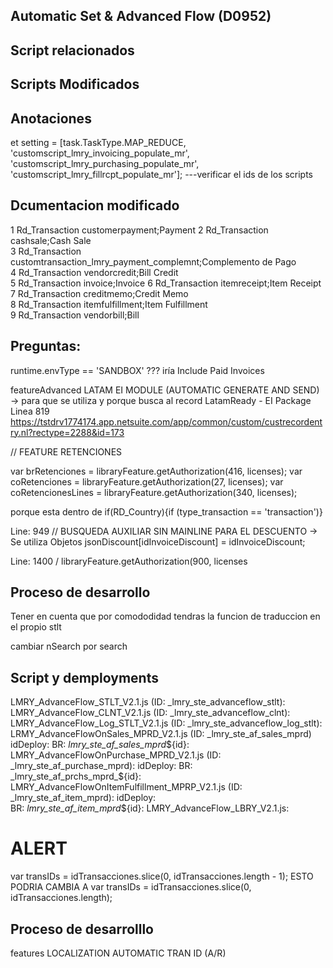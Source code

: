 ## Automatic Set & Advanced Flow (D0952)


## Script relacionados


## Scripts Modificados


## Anotaciones 

et setting = [task.TaskType.MAP_REDUCE, 'customscript_lmry_invoicing_populate_mr', 'customscript_lmry_purchasing_populate_mr', 'customscript_lmry_fillrcpt_populate_mr'];
---verificar el ids de los scripts 
## Dcumentacion modificado







1	Rd_Transaction	    customerpayment;Payment	
2	Rd_Transaction		cashsale;Cash Sale	
3	Rd_Transaction		customtransaction_lmry_payment_complemnt;Complemento de Pago	
4	Rd_Transaction		vendorcredit;Bill Credit	
5	Rd_Transaction		invoice;Invoice	
6	Rd_Transaction		itemreceipt;Item Receipt	
7	Rd_Transaction		creditmemo;Credit Memo	
8	Rd_Transaction		itemfulfillment;Item Fulfillment	
9	Rd_Transaction		vendorbill;Bill



## Preguntas:
runtime.envType == 'SANDBOX' ??? iría
Include Paid Invoices

featureAdvanced
	LATAM EI MODULE (AUTOMATIC GENERATE AND SEND) -> para que se utiliza y porque busca al record LatamReady - EI Package 
	Linea 819
https://tstdrv1774174.app.netsuite.com/app/common/custom/custrecordentry.nl?rectype=2288&id=173 


// FEATURE RETENCIONES

var brRetenciones = libraryFeature.getAuthorization(416, licenses);
var coRetenciones = libraryFeature.getAuthorization(27, licenses);
var coRetencionesLines = libraryFeature.getAuthorization(340, licenses);


porque esta dentro de if(RD_Country){if (type_transaction == 'transaction')}

Line: 949 // BUSQUEDA AUXILIAR SIN MAINLINE PARA EL DESCUENTO -> Se utiliza
Objetos
	jsonDiscount[idInvoiceDiscount] = idInvoiceDiscount;
	
	
Line: 1400 /	libraryFeature.getAuthorization(900, licenses


## Proceso de desarrollo

Tener en cuenta que por comododidad tendras la funcion de traduccion en el propio stlt

cambiar nSearch por search


## Script y demployments

LMRY_AdvanceFlow_STLT_V2.1.js 
	(ID: _lmry_ste_advanceflow_stlt):
LMRY_AdvanceFlow_CLNT_V2.1.js (ID: _lmry_ste_advanceflow_clnt): 
LMRY_AdvanceFlow_Log_STLT_V2.1.js (ID: _lmry_ste_advanceflow_log_stlt): 
LRMY_AdvanceFlowOnSales_MPRD_V2.1.js (ID:  _lmry_ste_af_sales_mprd)
	idDeploy:
		BR: _lmry_ste_af_sales_mprd_${id}:
LMRY_AdvanceFlowOnPurchase_MPRD_V2.1.js (ID: _lmry_ste_af_purchase_mprd): 
	idDeploy:	
		BR: _lmry_ste_af_prchs_mprd_${id}:
LMRY_AdvanceFlowOnItemFulfillment_MPRP_V2.1.js (ID: _lmry_ste_af_item_mprd):
	idDeploy:	
		BR: _lmry_ste_af_item_mprd_${id}:
LMRY_AdvanceFlow_LBRY_V2.1.js: 


# ALERT
var transIDs = idTransacciones.slice(0, idTransacciones.length - 1); ESTO PODRIA CAMBIA
	A var transIDs = idTransacciones.slice(0, idTransacciones.length);



## Proceso de desarrolllo 

features
	LOCALIZATION
	AUTOMATIC TRAN ID (A/R)
